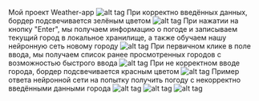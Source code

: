 Мой проект Weather-app
![alt tag](https://pp.userapi.com/c851428/v851428611/125601/GEoYh4Jc8FM.jpg "screen")
При корректно введённых данных, бордер подсвечивается зелёным цветом
![alt tag](https://pp.userapi.com/c851428/v851428611/12562f/-QA0TXfXY-c.jpg "screen")
При нажатии на кнопку "Enter", мы получаем информацию о погоде и записываем текущий город в локальное хранилище, а также обучаем нашу нейронную сеть новому городу 
![alt tag](https://pp.userapi.com/c851428/v851428611/125638/0xMIX_6VgAg.jpg "screen")
При первичном клике в поле ввода, мы получаем список ранее просмотренных городов с возможностью быстрого ввода
![alt tag](https://pp.userapi.com/c851428/v851428611/12564a/NhJKVK7gjGo.jpg "screen")
При не корректном вводе города, бордер подсвечивается красным цветом
![alt tag](https://pp.userapi.com/c851428/v851428611/125653/fixj06BMoNI.jpg "screen")
Пример ответа нейронной сети на попытку получить погоду с некорректно введёнными данными города 
![alt tag](https://pp.userapi.com/c851428/v851428611/12565c/kYMja7mdx3M.jpg "screen")
![alt tag](https://pp.userapi.com/c851428/v851428611/125673/Hd_O1KULJ70.jpg "screen")
![alt tag](https://pp.userapi.com/c851428/v851428611/12567c/NUQMaQ0VSLc.jpg "screen")
